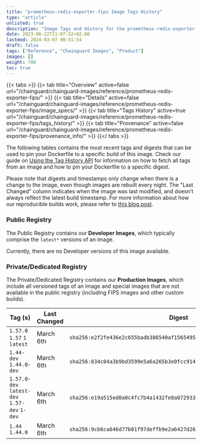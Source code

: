 ```yaml
---
title: "prometheus-redis-exporter-fips Image Tags History"
type: "article"
unlisted: true
description: "Image Tags and History for the prometheus-redis-exporter-fips Chainguard Image"
date: 2023-06-22T11:07:52+02:00
lastmod: 2024-03-07 00:51:54
draft: false
tags: ["Reference", "Chainguard Images", "Product"]
images: []
weight: 700
toc: true
---
```


{{< tabs >}}
{{< tab title="Overview" active=false url="/chainguard/chainguard-images/reference/prometheus-redis-exporter-fips/" >}}
{{< tab title="Details" active=false url="/chainguard/chainguard-images/reference/prometheus-redis-exporter-fips/image_specs/" >}}
{{< tab title="Tags History" active=true url="/chainguard/chainguard-images/reference/prometheus-redis-exporter-fips/tags_history/" >}}
{{< tab title="Provenance" active=false url="/chainguard/chainguard-images/reference/prometheus-redis-exporter-fips/provenance_info/" >}}
{{</ tabs >}}

The following tables contains the most recent tags and digests that can be used to pin your Dockerfile to a specific build of this image. Check our guide on [Using the Tag History API](/chainguard/chainguard-images/using-the-tag-history-api/) for information on how to fetch all tags from an image and how to pin your Dockerfile to a specific digest.

Please note that digests and timestamps only change when there is a change to the image, even though images are rebuilt every night. The "Last Changed" column indicates when the image was last modified, and doesn't always reflect the latest build timestamp. For more information about how our reproducible builds work, please refer to [this blog post](https://www.chainguard.dev/unchained/reproducing-chainguards-reproducible-image-builds).

### Public Registry
The Public Registry contains our **Developer Images**, which typically comprise the `latest*` versions of an image.

Currently, there are no Developer versions of this image available.

### Private/Dedicated Registry
The Private/Dedicated Registry contains our **Production Images**, which include all versioned tags of an image and special images that are not available in the public registry (including FIPS images and other custom builds).

| Tag (s)                                       | Last Changed | Digest                                                                    |
|-----------------------------------------------|--------------|---------------------------------------------------------------------------|
|  `1.57.0` `1.57` `1` `latest`                 | March 6th    | `sha256:e2f2fe436e2c655badb386540af156549549332cdbb603ea0dd8b7f7d9e6a5ca` |
|  `1.44-dev` `1.44.0-dev`                      | March 6th    | `sha256:834c04a3b9bd3599e5a6a265b3e0fcc9146601bf8493fed6fd48db3439a0a9b1` |
|  `1.57.0-dev` `latest-dev` `1.57-dev` `1-dev` | March 6th    | `sha256:e19a515ed0a0c4fc7b4a1432fe8a072933395dc9146c2e3421772ea6ae6d78b2` |
|  `1.44` `1.44.0`                              | March 6th    | `sha256:9cb6ca646d77b01f97deffb9e2a6427d2699f656da2a7c147c9cf6686dea545b` |

